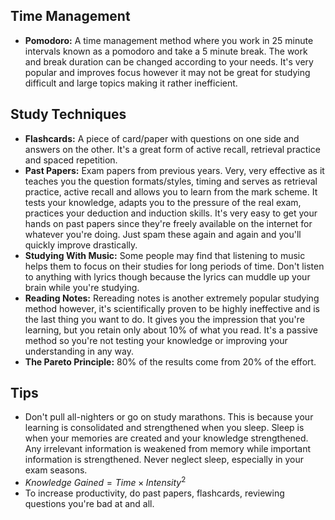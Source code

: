 ## Time Management
- **Pomodoro:** A time management method where you work in 25 minute intervals known as a pomodoro and take a 5 minute break. The work and break duration can be changed according to your needs. It's very popular and improves focus however it may not be great for studying difficult and large topics making it rather inefficient.
## Study Techniques
- **Flashcards:** A piece of card/paper with questions on one side and answers on the other. It's a great form of active recall, retrieval practice and spaced repetition.
- **Past Papers:** Exam papers from previous years. Very, very effective as it teaches you the question formats/styles, timing and serves as retrieval practice, active recall and allows you to learn from the mark scheme. It tests your knowledge, adapts you to the pressure of the real exam, practices your deduction and induction skills. It's very easy to get your hands on past papers since they're freely available on the internet for whatever you're doing. Just spam these again and again and you'll quickly improve drastically.
- **Studying With Music:** Some people may find that listening to music helps them to focus on their studies for long periods of time. Don't listen to anything with lyrics though because the lyrics can muddle up your brain while you're studying.
- **Reading Notes:** Rereading notes is another extremely popular studying method however, it's scientifically proven to be highly ineffective and is the last thing you want to do. It gives you the impression that you're learning, but you retain only about 10% of what you read. It's a passive method so you're not testing your knowledge or improving your understanding in any way.
- **The Pareto Principle:** 80% of the results come from 20% of the effort.
## Tips
- Don't pull all-nighters or go on study marathons. This is because your learning is consolidated and strengthened when you sleep. Sleep is when your memories are created and your knowledge strengthened. Any irrelevant information is weakened from memory while important information is strengthened. Never neglect sleep, especially in your exam seasons.
- $Knowledge \ Gained = Time \times Intensity^2$
- To increase productivity, do past papers, flashcards, reviewing questions you're bad at and all.